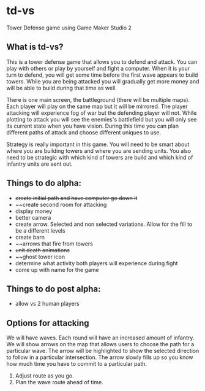 # td-vs
Tower Defense game using Game Maker Studio 2

## What is td-vs?
This is a tower defense game that allows you to defend and attack. You can play with others or play by yourself and fight a computer. When it is your turn to defend, you will get some time before the first wave appears to build towers. While you are being attacked you will gradually get more money and will be able to build during that time as well. 

There is one main screen, the battleground (there will be multiple maps). Each player will play on the same map but it will be mirrored. The player attacking will experience fog of war but the defending player will not. While plotting to attack you will see the enemies's battlefield but you will only see its current state when you have vision. During this time you can plan different paths of attack and choose different uniques to use. 

Strategy is really important in this game. You will need to be smart about where you are building towers and where you are sending units. You also need to be strategic with which kind of towers are build and which kind of infantry units are sent out. 

## Things to do alpha:
- ~~create initial path and have computer go down it~~
- ~~create second room for attacking
- display money
- better camera
- create arrow. Selected and non selected variations. Allow for the fill to be a different levels
- create barn
- ~~arrows that fire from towers
- ~~unit death animations~~
- ~~ghost tower icon
- determine what activity both players will experience during fight
- come up with name for the game

## Things to do post alpha:
- allow vs 2 human players

## Options for attacking
We will have waves. Each round will have an increased amount of infantry. We will show arrows on the map that allows users to choose the path for a particular wave. The arrow will be highlighted to show the selected direction to follow in a particular intersection. The arrow slowly fills up so you know how much time you have to commit to a particular path.
1. Adjust route as you go.
2. Plan the wave route ahead of time.


